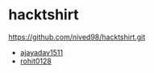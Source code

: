 # hacktshirt

https://github.com/nived98/hacktshirt.git

- [ajayadav1511](https://github.com/ajayadav1511)
- [rohit0128](https://github.com/rohit0128)
